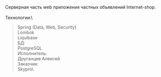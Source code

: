Серверная часть web приложения частных объявлений Internet-shop.\
\
Технологии:\
> Spring (Data, Web, Security)\
> Lombok\
> Liquibase\
БД:\
> PostgreSQL\
Исполнитель:\
> Друганцев Алексей\
Заказчик:\
> Skypro\
